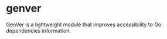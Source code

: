 # genver
GenVer is a lightweight module that improves accessibility to Go dependencies information.
